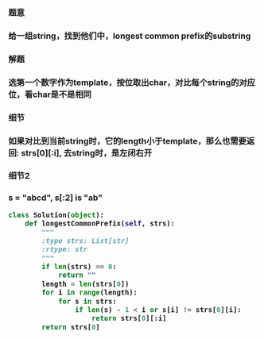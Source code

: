 



<h3>题意<h3>
<p>给一组string，找到他们中，longest common prefix的substring<p>


<h3>解题<h3>
<p>选第一个数字作为template，按位取出char，对比每个string的对应位，看char是不是相同<p>


<h3>细节<h3>
<p>如果对比到当前string时，它的length小于template，那么也需要返回: strs[0][:i], 去string时，是左闭右开<p>

<h3>细节2<h3>
<p>s = "abcd", s[:2] is "ab"<p>

```python
class Solution(object):
    def longestCommonPrefix(self, strs):
        """
        :type strs: List[str]
        :rtype: str
        """
        if len(strs) == 0:
            return ""
        length = len(strs[0])
        for i in range(length):
            for s in strs:
                if len(s) - 1 < i or s[i] != strs[0][i]:
                    return strs[0][:i]
        return strs[0]

```
